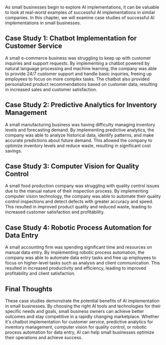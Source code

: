 

As small businesses begin to explore AI implementations, it can be valuable to look at real-world examples of successful AI implementations in similar companies. In this chapter, we will examine case studies of successful AI implementations in small businesses.

Case Study 1: Chatbot Implementation for Customer Service
---------------------------------------------------------

A small e-commerce business was struggling to keep up with customer inquiries and support requests. By implementing a chatbot powered by natural language processing and machine learning, the company was able to provide 24/7 customer support and handle basic inquiries, freeing up employees to focus on more complex tasks. The chatbot also provided personalized product recommendations based on customer data, resulting in increased sales and customer satisfaction.

Case Study 2: Predictive Analytics for Inventory Management
-----------------------------------------------------------

A small manufacturing business was having difficulty managing inventory levels and forecasting demand. By implementing predictive analytics, the company was able to analyze historical data, identify patterns, and make accurate predictions about future demand. This allowed the company to optimize inventory levels and reduce waste, resulting in significant cost savings.

Case Study 3: Computer Vision for Quality Control
-------------------------------------------------

A small food production company was struggling with quality control issues due to the manual nature of their inspection process. By implementing computer vision technology, the company was able to automate their quality control inspections and detect defects with greater accuracy and speed. This resulted in improved product quality and reduced waste, leading to increased customer satisfaction and profitability.

Case Study 4: Robotic Process Automation for Data Entry
-------------------------------------------------------

A small accounting firm was spending significant time and resources on manual data entry. By implementing robotic process automation, the company was able to automate data entry tasks and free up employees to focus on higher-level tasks such as analysis and client communication. This resulted in increased productivity and efficiency, leading to improved profitability and client satisfaction.

Final Thoughts
--------------

These case studies demonstrate the potential benefits of AI implementation in small businesses. By choosing the right AI tools and technologies for their specific needs and goals, small business owners can achieve better outcomes and stay competitive in a rapidly changing marketplace. Whether it's chatbot implementation for customer service, predictive analytics for inventory management, computer vision for quality control, or robotic process automation for data entry, AI can help small businesses optimize their operations and achieve success.
